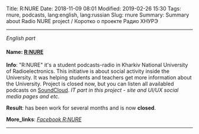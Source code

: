 Title: R:NURE
Date: 2018-11-09 08:01
Modified: 2019-02-26 15:30
Tags: rnure, podcasts, lang:english, lang:russian
Slug: rnure
Summary: Summary about Radio NURE project / Коротко о проекте Радио ХНУРЭ


-----

_English part_

#### Name: [R:NURE](https://soundcloud.com/rnure)
**Info**: "R:NURE" it's a student podcasts-radio in Kharkiv National University of Radioelectronics. This initiative is about social activity inside the University. It was helping students and teachers get more information about the University. Project is closed now, but you can listen all availabled podcasts on [SoundCloud](http://soundcloud.com/rnure). _IT part in this project - site and UI/UX social media pages and etc._

**Result**: has been work for several months and is now **closed**.

**More_links**: _[Facebook R:NURE](http://fb.com/radionure)_

-----
